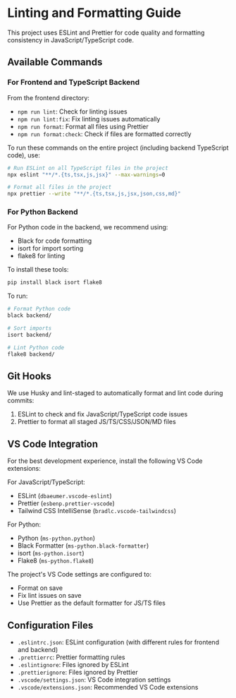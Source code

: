 # Linting and Formatting Guide

This project uses ESLint and Prettier for code quality and formatting consistency in JavaScript/TypeScript code.

## Available Commands

### For Frontend and TypeScript Backend

From the frontend directory:

- `npm run lint`: Check for linting issues
- `npm run lint:fix`: Fix linting issues automatically
- `npm run format`: Format all files using Prettier
- `npm run format:check`: Check if files are formatted correctly

To run these commands on the entire project (including backend TypeScript code), use:

```bash
# Run ESLint on all TypeScript files in the project
npx eslint "**/*.{ts,tsx,js,jsx}" --max-warnings=0

# Format all files in the project
npx prettier --write "**/*.{ts,tsx,js,jsx,json,css,md}"
```

### For Python Backend

For Python code in the backend, we recommend using:

- Black for code formatting
- isort for import sorting
- flake8 for linting

To install these tools:

```bash
pip install black isort flake8
```

To run:

```bash
# Format Python code
black backend/

# Sort imports
isort backend/

# Lint Python code
flake8 backend/
```

## Git Hooks

We use Husky and lint-staged to automatically format and lint code during commits:

1. ESLint to check and fix JavaScript/TypeScript code issues
2. Prettier to format all staged JS/TS/CSS/JSON/MD files

## VS Code Integration

For the best development experience, install the following VS Code extensions:

For JavaScript/TypeScript:

- ESLint (`dbaeumer.vscode-eslint`)
- Prettier (`esbenp.prettier-vscode`)
- Tailwind CSS IntelliSense (`bradlc.vscode-tailwindcss`)

For Python:

- Python (`ms-python.python`)
- Black Formatter (`ms-python.black-formatter`)
- isort (`ms-python.isort`)
- Flake8 (`ms-python.flake8`)

The project's VS Code settings are configured to:

- Format on save
- Fix lint issues on save
- Use Prettier as the default formatter for JS/TS files

## Configuration Files

- `.eslintrc.json`: ESLint configuration (with different rules for frontend and backend)
- `.prettierrc`: Prettier formatting rules
- `.eslintignore`: Files ignored by ESLint
- `.prettierignore`: Files ignored by Prettier
- `.vscode/settings.json`: VS Code integration settings
- `.vscode/extensions.json`: Recommended VS Code extensions

